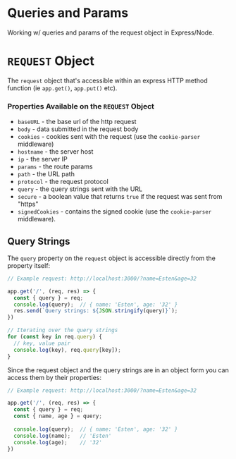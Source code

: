 # Queries and Params
Working w/ queries and params of the request object in Express/Node.

# ```REQUEST``` Object
The ```request``` object that's accessible within an express HTTP method function (ie ```app.get()```, ```app.put()``` etc).

### Properties Available on the ```REQUEST``` Object
- ```baseURL``` - the base url of the http request
- ```body``` - data submitted in the request body
- ```cookies``` - cookies sent with the request (use the ```cookie-parser``` middleware)
- ```hostname``` - the server host
- ```ip``` - the server IP
- ```params``` - the route params
- ```path``` - the URL path
- ```protocol``` - the request protocol
- ```query``` - the query strings sent with the URL
- ```secure``` - a boolean value that returns ```true``` if the request was sent from "https"
- ```signedCookies``` - contains the signed cookie (use the ```cookie-parser``` middleware).


## Query Strings
The ```query``` property on the ```request``` object is accessible directly from the property itself:
```javascript
// Example request: http://localhost:3000/?name=Esten&age=32

app.get('/', (req, res) => {
  const { query } = req;
  console.log(query);  // { name: 'Esten', age: '32' }
  res.send(`Query strings: ${JSON.stringify(query)}`);
})

// Iterating over the query strings
for (const key in req.query) {
  // key, value pair
  console.log(key), req.query[key]);
}

```
Since the request object and the query strings are in an object form you can access them by their properties:
```javascript
// Example request: http://localhost:3000/?name=Esten&age=32

app.get('/', (req, res) => {
  const { query } = req;
  const { name, age } = query;
  
  console.log(query);  // { name: 'Esten', age: '32' }
  console.log(name);   // 'Esten'
  console.log(age);    // '32'
})

```
